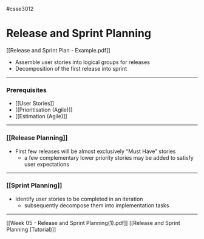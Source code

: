 #csse3012
# Release and Sprint Planning
[[Release and Sprint Plan - Example.pdf]]
- Assemble user stories into logical groups for releases 
- Decomposition of the first release into sprint
____
### Prerequisites
- [[User Stories]]
- [[Prioritisation (Agile)]]
- [[Estimation (Agile)]]

___
### [[Release Planning]]
- First few releases will be almost exclusively “Must Have” stories
	- a few complementary lower priority stories may be added to satisfy user expectations

___
### [[Sprint Planning]]

- Identify user stories to be completed in an iteration
	- subsequently decompose them into implementation tasks

___
[[Week 05 - Release and Sprint Planning(1).pdf]]
[[Release and Sprint Planning (Tutorial)]]